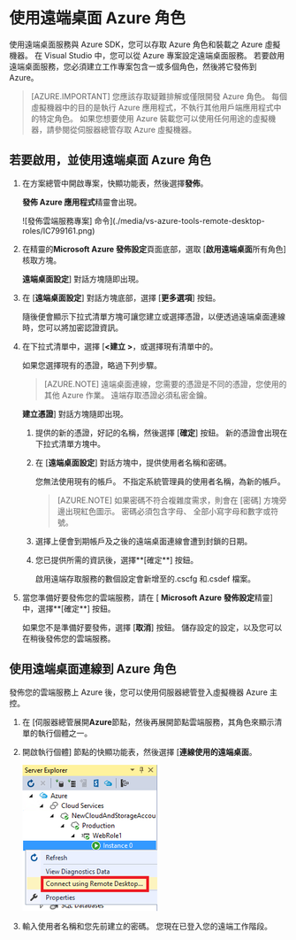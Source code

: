 <properties 
   pageTitle="使用遠端桌面 Azure 角色與 |Microsoft Azure"
   description="使用遠端桌面 Azure 角色"
   services="visual-studio-online"
   documentationCenter="na"
   authors="TomArcher"
   manager="douge"
   editor="" />
<tags 
   ms.service="multiple"
   ms.devlang="multiple"
   ms.topic="article"
   ms.tgt_pltfrm="na"
   ms.workload="na"
   ms.date="08/15/2016"
   ms.author="tarcher" />

# <a name="using-remote-desktop-with-azure-roles"></a>使用遠端桌面 Azure 角色

使用遠端桌面服務與 Azure SDK，您可以存取 Azure 角色和裝載之 Azure 虛擬機器。 在 Visual Studio 中，您可以從 Azure 專案設定遠端桌面服務。 若要啟用遠端桌面服務，您必須建立工作專案包含一或多個角色，然後將它發佈到 Azure。

>[AZURE.IMPORTANT] 您應該存取疑難排解或僅限開發 Azure 角色。 每個虛擬機器中的目的是執行 Azure 應用程式，不執行其他用戶端應用程式中的特定角色。 如果您想要使用 Azure 裝載您可以使用任何用途的虛擬機器，請參閱從伺服器總管存取 Azure 虛擬機器。

## <a name="to-enable-and-use-remote-desktop-for-an-azure-role"></a>若要啟用，並使用遠端桌面 Azure 角色

1. 在方案總管中開啟專案，快顯功能表，然後選擇**發佈**。

    **發佈 Azure 應用程式**精靈會出現。

    ![發佈雲端服務專案] 命令](./media/vs-azure-tools-remote-desktop-roles/IC799161.png)

1. 在精靈的**Microsoft Azure 發佈設定**頁面底部，選取 [**啟用遠端桌面**所有角色] 核取方塊。 

    **遠端桌面設定**] 對話方塊隨即出現。

1. 在 [**遠端桌面設定**] 對話方塊底部，選擇 [**更多選項**] 按鈕。 
 
    隨後便會顯示下拉式清單方塊可讓您建立或選擇憑證，以便透過遠端桌面連線時，您可以將加密認證資訊。

1. 在下拉式清單中，選擇 [**&lt;建立 >**，或選擇現有清單中的。 

    如果您選擇現有的憑證，略過下列步驟。

    >[AZURE.NOTE] 遠端桌面連線，您需要的憑證是不同的憑證，您使用的其他 Azure 作業。 遠端存取憑證必須私密金鑰。

    **建立憑證**] 對話方塊隨即出現。

    1. 提供的新的憑證，好記的名稱，然後選擇 [**確定**] 按鈕。 新的憑證會出現在下拉式清單方塊中。

    1. 在 [**遠端桌面設定**] 對話方塊中，提供使用者名稱和密碼。
    
        您無法使用現有的帳戶。 不指定系統管理員的使用者名稱，為新的帳戶。

        >[AZURE.NOTE] 如果密碼不符合複雜度需求，則會在 [密碼] 方塊旁邊出現紅色圖示。 密碼必須包含字母、 全部小寫字母和數字或符號。

    1. 選擇上便會到期帳戶及之後的遠端桌面連線會遭到封鎖的日期。

    1. 您已提供所需的資訊後，選擇**[確定**] 按鈕。
    
        啟用遠端存取服務的數個設定會新增至的.cscfg 和.csdef 檔案。

1. 當您準備好要發佈您的雲端服務，請在 [ **Microsoft Azure 發佈設定**精靈] 中，選擇**[確定**] 按鈕。

    如果您不是準備好要發佈，選擇 [**取消**] 按鈕。 儲存設定的設定，以及您可以在稍後發佈您的雲端服務。

## <a name="connect-to-an-azure-role-by-using-remote-desktop"></a>使用遠端桌面連線到 Azure 角色

發佈您的雲端服務上 Azure 後，您可以使用伺服器總管登入虛擬機器 Azure 主控。 

1. 在 [伺服器總管展開**Azure**節點，然後再展開節點雲端服務，其角色來顯示清單的執行個體之一。

1. 開啟執行個體] 節點的快顯功能表，然後選擇 [**連線使用的遠端桌面**。

    ![透過遠端桌面連線](./media/vs-azure-tools-remote-desktop-roles/IC799162.png)

1. 輸入使用者名稱和您先前建立的密碼。 您現在已登入您的遠端工作階段。


